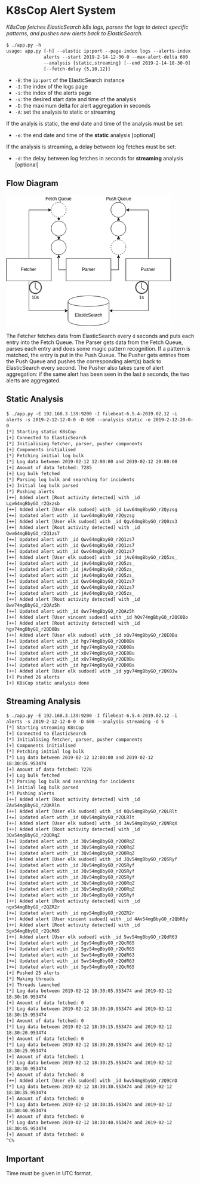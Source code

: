 # K8sCop Alert System

_K8sCop fetches ElasticSearch k8s logs, parses the logs to detect specific patterns, and pushes new alerts back to ElasticSearch._

```
$ ./app.py -h
usage: app.py [-h] --elastic ip:port --page-index logs --alerts-index
              alerts --start 2019-2-14-12-30-0 --max-alert-delta 600
              --analysis {static,streaming} [--end 2019-2-14-18-30-0]
              [--fetch-delay {5,10,12}]
```

- `-E`: the `ip:port` of the ElasticSearch instance
- `-I`: the index of the logs page
- `-i`: the index of the alerts page
- `-s`: the desired start date and time of the analysis
- `-D`: the maximum delta for alert aggregation in seconds
- `-A`: set the analysis to static or streaming

If the analyis is static, the end date and time of the analysis must be set:

- `-e`: the end date and time of the **static** analysis [optional]

If the analysis is streaming, a delay between log fetches must be set:

- `-d`: the delay between log fetches in seconds for **streaming** analysis [optional]

## Flow Diagram

![](flow.png)

The Fetcher fetches data from ElasticSearch every `d` seconds and puts each entry into the Fetch Queue. 
The Parser gets data from the Fetch Queue, parses each entry and does some magic pattern recognition. 
If a pattern is matched, the entry is put in the Push Queue.
The Pusher gets entries from the Push Queue and pushes the corresponding alert(s) back to ElasticSearch every second.
The Pusher also takes care of alert aggregation: if the same alert has been seen in the last `D` seconds, the two alerts are aggregated. 

## Static Analysis

```
$ ./app.py -E 192.168.3.139:9200 -I filebeat-6.5.4-2019.02.12 -i alerts -s 2019-2-12-12-0-0 -D 600 --analysis static -e 2019-2-12-20-0-0
[*] Starting static K8sCop
[+] Connected to ElasticSearch
[*] Initialising fetcher, parser, pusher components
[+] Components initialised
[*] Fetching initial log bulk
[*] Log data between 2019-02-12 12:00:00 and 2019-02-12 20:00:00
[+] Amount of data fetched: 7285
[+] Log bulk fetched
[*] Parsing log bulk and searching for incidents
[+] Initial log bulk parsed
[*] Pushing alerts
[++] Added alert [Root activity detected] with _id Lgv64mgBbyGO_r2Qxzsb
[++] Added alert [User elk sudoed] with _id Lwv64mgBbyGO_r2Qyzsg
[+=] Updated alert with _id Lwv64mgBbyGO_r2Qyzsg
[++] Added alert [User elk sudoed] with _id Qgv64mgBbyGO_r2Q0zs3
[++] Added alert [Root activity detected] with _id Qwv64mgBbyGO_r2Q1zs7
[+=] Updated alert with _id Qwv64mgBbyGO_r2Q1zs7
[+=] Updated alert with _id Qwv64mgBbyGO_r2Q1zs7
[+=] Updated alert with _id Qwv64mgBbyGO_r2Q1zs7
[++] Added alert [User elk sudoed] with _id jAv64mgBbyGO_r2Q5zs_
[+=] Updated alert with _id jAv64mgBbyGO_r2Q5zs_
[+=] Updated alert with _id jAv64mgBbyGO_r2Q5zs_
[+=] Updated alert with _id jAv64mgBbyGO_r2Q5zs_
[+=] Updated alert with _id Qwv64mgBbyGO_r2Q1zs7
[+=] Updated alert with _id Qwv64mgBbyGO_r2Q1zs7
[+=] Updated alert with _id jAv64mgBbyGO_r2Q5zs_
[++] Added alert [Root activity detected] with _id 8wv74mgBbyGO_r2QAz5h
[+=] Updated alert with _id 8wv74mgBbyGO_r2QAz5h
[++] Added alert [User vincent sudoed] with _id hQv74mgBbyGO_r2QC0Bo
[++] Added alert [Root activity detected] with _id hgv74mgBbyGO_r2QD0Bs
[++] Added alert [User elk sudoed] with _id xQv74mgBbyGO_r2QE0Bu
[+=] Updated alert with _id hgv74mgBbyGO_r2QD0Bs
[+=] Updated alert with _id hgv74mgBbyGO_r2QD0Bs
[+=] Updated alert with _id xQv74mgBbyGO_r2QE0Bu
[+=] Updated alert with _id xQv74mgBbyGO_r2QE0Bu
[+=] Updated alert with _id hgv74mgBbyGO_r2QD0Bs
[++] Added alert [User elk sudoed] with _id ygv74mgBbyGO_r2QK0Jw
[+] Pushed 26 alerts
[+] K8sCop static analysis done
```

## Streaming Analysis

```
$ ./app.py -E 192.168.3.139:9200 -I filebeat-6.5.4-2019.02.12 -i alerts -s 2019-2-12-12-0-0 -D 600 --analysis streaming -d 5
[*] Starting streaming K8sCop
[+] Connected to ElasticSearch
[*] Initialising fetcher, parser, pusher components
[+] Components initialised
[*] Fetching initial log bulk
[*] Log data between 2019-02-12 12:00:00 and 2019-02-12 18:30:05.953474
[+] Amount of data fetched: 7276
[+] Log bulk fetched
[*] Parsing log bulk and searching for incidents
[+] Initial log bulk parsed
[*] Pushing alerts
[++] Added alert [Root activity detected] with _id ZAv54mgBbyGO_r2QKRln
[++] Added alert [User elk sudoed] with _id 0Qv54mgBbyGO_r2QLRlt
[+=] Updated alert with _id 0Qv54mgBbyGO_r2QLRlt
[++] Added alert [User elk sudoed] with _id 3Av54mgBbyGO_r2QNRqX
[++] Added alert [Root activity detected] with _id 3Qv54mgBbyGO_r2QORqZ
[+=] Updated alert with _id 3Qv54mgBbyGO_r2QORqZ
[+=] Updated alert with _id 3Qv54mgBbyGO_r2QORqZ
[+=] Updated alert with _id 3Qv54mgBbyGO_r2QORqZ
[++] Added alert [User elk sudoed] with _id JQv54mgBbyGO_r2QSRyf
[+=] Updated alert with _id JQv54mgBbyGO_r2QSRyf
[+=] Updated alert with _id JQv54mgBbyGO_r2QSRyf
[+=] Updated alert with _id JQv54mgBbyGO_r2QSRyf
[+=] Updated alert with _id 3Qv54mgBbyGO_r2QORqZ
[+=] Updated alert with _id 3Qv54mgBbyGO_r2QORqZ
[+=] Updated alert with _id JQv54mgBbyGO_r2QSRyf
[++] Added alert [Root activity detected] with _id ngv54mgBbyGO_r2QZR2r
[+=] Updated alert with _id ngv54mgBbyGO_r2QZR2r
[++] Added alert [User vincent sudoed] with _id 4Av54mgBbyGO_r2QbR6y
[++] Added alert [Root activity detected] with _id 5gv54mgBbyGO_r2QcR65
[++] Added alert [User elk sudoed] with _id 5wv54mgBbyGO_r2QdR63
[+=] Updated alert with _id 5gv54mgBbyGO_r2QcR65
[+=] Updated alert with _id 5gv54mgBbyGO_r2QcR65
[+=] Updated alert with _id 5wv54mgBbyGO_r2QdR63
[+=] Updated alert with _id 5wv54mgBbyGO_r2QdR63
[+=] Updated alert with _id 5gv54mgBbyGO_r2QcR65
[+] Pushed 25 alerts
[*] Making threads
[+] Threads launched
[*] Log data between 2019-02-12 18:30:05.953474 and 2019-02-12 18:30:10.953474
[+] Amount of data fetched: 0
[*] Log data between 2019-02-12 18:30:10.953474 and 2019-02-12 18:30:15.953474
[+] Amount of data fetched: 0
[*] Log data between 2019-02-12 18:30:15.953474 and 2019-02-12 18:30:20.953474
[+] Amount of data fetched: 0
[*] Log data between 2019-02-12 18:30:20.953474 and 2019-02-12 18:30:25.953474
[+] Amount of data fetched: 1
[*] Log data between 2019-02-12 18:30:25.953474 and 2019-02-12 18:30:30.953474
[+] Amount of data fetched: 8
[++] Added alert [User elk sudoed] with _id hwv54mgBbyGO_r2Q9CnD
[*] Log data between 2019-02-12 18:30:30.953474 and 2019-02-12 18:30:35.953474
[+] Amount of data fetched: 0
[*] Log data between 2019-02-12 18:30:35.953474 and 2019-02-12 18:30:40.953474
[+] Amount of data fetched: 0
[*] Log data between 2019-02-12 18:30:40.953474 and 2019-02-12 18:30:45.953474
[+] Amount of data fetched: 0
^C%
```

## Important

Time must be given in UTC format. 